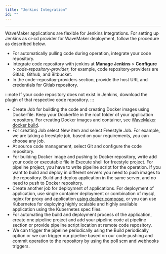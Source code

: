 ```yaml
---
title: "Jenkins Integration"
id: ""
---
```

---

WaveMaker applications are flexible for Jenkins Integrations. For setting up Jenkins as ci-cd provider for WaveMaker deployment, follow the procedure as described below.

- For automatically pulling code during operation, integrate your code repository.
- Integrate code repository with jenkins at **Manage Jenkins** > **Configure** > *code-repository-provider*, for example, code repository-providers are Gitlab, Github, and Bitbucket.
- In the code-repositoy-providers section, provide the host URL and credentials for Gitlab repository.

:::note
If your code repository does not exist in Jenkins, download the plugin of that respective code repository.
:::

- Create Job for building the code and creating Docker images using Dockerfile. Keep your Dockerfile in the root folder of your application repository. For creating Docker images and container, see [WaveMaker docker build](/learn/app-development/deployment/build-with-docker).
- For creating Job select New item and select Freestyle Job. For example, we are taking a freestyle job, based on your requirements, you can choose any job.
- At source code management, select Git and configure the code repository.
- For building Docker image and pushing to Docker repository, write add your code or executable file in Execute shell for freestyle project. For pipeline project, you have to write pipeline script for the operation. If you want to build and deploy in different servers you need to push images to the repository. Build and deploy application in the same server, and no need to push to Docker repository.
- Create another job for deployment of applications. For deployment of application, use single container deployment or combination of mysql, nginx for proxy and application [using docker compose](/learn/app-deelopment/deployment/deployment-using-docker-compose), or you can use Kubernetes for deploying highly scalable and highly available application using the Kubernetes spec files.
- For automating the build and deployment process of the application, create one pipeline project and add your pipeline code at pipeline section or provide pipeline script location at remote code repository.
- We can trigger the pipeline periodically using the Build periodically option or we can trigger our pipeline based on our code pushing and commit operation to the repository by using the poll scm and webhooks triggers.
